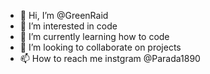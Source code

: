 - 👋 Hi, I’m @GreenRaid
- 👀 I’m interested in code
- 🌱 I’m currently learning how to code
- 💞️ I’m looking to collaborate on projects
- 📫 How to reach me instgram @Parada1890

<!---
GreenRaid/GreenRaid is a ✨ special ✨ repository because its `README.md` (this file) appears on your GitHub profile.
You can click the Preview link to take a look at your changes.
--->
